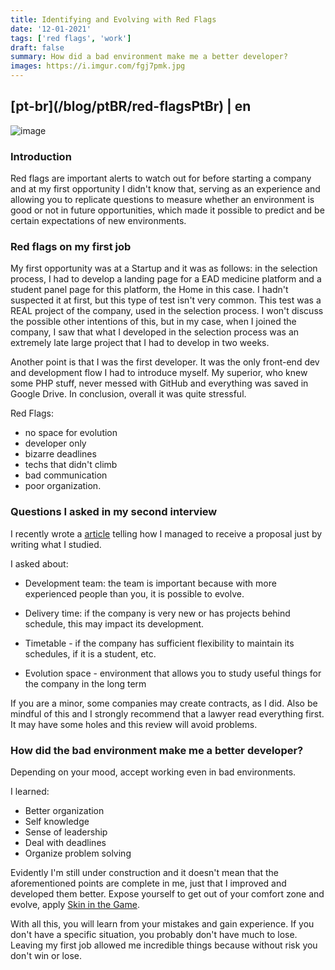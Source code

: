 ```yaml
---
title: Identifying and Evolving with Red Flags
date: '12-01-2021'
tags: ['red flags', 'work']
draft: false
summary: How did a bad environment make me a better developer?
images: https://i.imgur.com/fgj7pmk.jpg
---
```


<h2>[pt-br](/blog/ptBR/red-flagsPtBr) | en</h2>

![image](https://i.imgur.com/fgj7pmk.jpg)

### Introduction

Red flags are important alerts to watch out for before starting a company and at my first opportunity I didn't know that, serving as an experience and allowing you to replicate questions to measure whether an environment is good or not in future opportunities, which made it possible to predict and be certain expectations of new environments.

### Red flags on my first job

My first opportunity was at a Startup and it was as follows: in the selection process, I had to develop a landing page for a EAD medicine platform and a student panel page for this platform, the Home in this case. I hadn't suspected it at first, but this type of test isn't very common. This test was a REAL project of the company, used in the selection process. I won't discuss the possible other intentions of this, but in my case, when I joined the company, I saw that what I developed in the selection process was an extremely late large project that I had to develop in two weeks.

Another point is that I was the first developer. It was the only front-end dev and development flow I had to introduce myself. My superior, who knew some PHP stuff, never messed with GitHub and everything was saved in Google Drive. In conclusion, overall it was quite stressful.

Red Flags:

- no space for evolution
- developer only
- bizarre deadlines
- techs that didn't climb
- bad communication
- poor organization.

### Questions I asked in my second interview

I recently wrote a [article](/blog/job-with-1-article) telling how I managed to receive a proposal just by writing what I studied.

I asked about:

- Development team: the team is important because with more experienced people than you, it is possible to evolve.

- Delivery time: if the company is very new or has projects behind schedule, this may impact its development.

- Timetable - if the company has sufficient flexibility to maintain its schedules, if it is a student, etc.

- Evolution space - environment that allows you to study useful things for the company in the long term

If you are a minor, some companies may create contracts, as I did. Also be mindful of this and I strongly recommend that a lawyer read everything first. It may have some holes and this review will avoid problems.

### How did the bad environment make me a better developer?

Depending on your mood, accept working even in bad environments.

I learned:

- Better organization
- Self knowledge
- Sense of leadership
- Deal with deadlines
- Organize problem solving

Evidently I'm still under construction and it doesn't mean that the aforementioned points are complete in me, just that I improved and developed them better. Expose yourself to get out of your comfort zone and evolve, apply [Skin in the Game](https://sibelius.substack.com/p/skin-in-the-game-for-developers).

With all this, you will learn from your mistakes and gain experience. If you don't have a specific situation, you probably don't have much to lose. Leaving my first job allowed me incredible things because without risk you don't win or lose.
